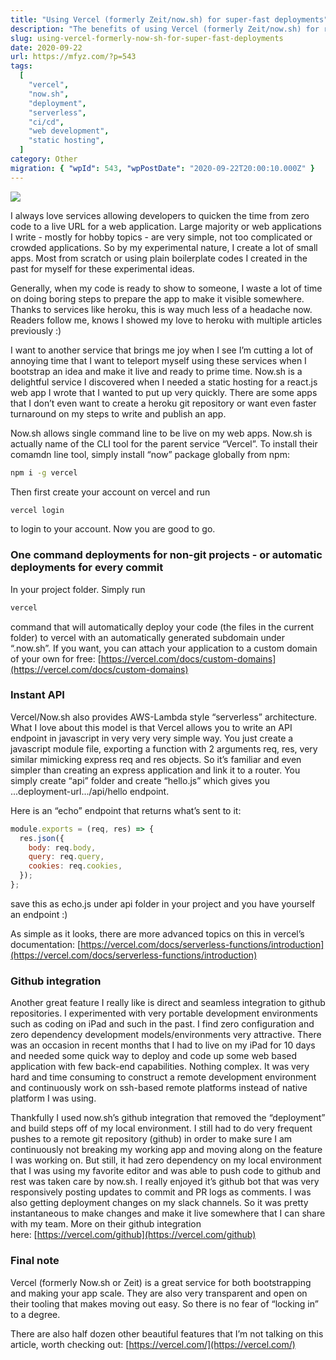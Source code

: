 ```yaml
---
title: "Using Vercel (formerly Zeit/now.sh) for super-fast deployments"
description: "The benefits of using Vercel (formerly Zeit/now.sh) for rapid web application deployments are discussed, covering its command-line interface, Git integration for automatic deployments, and serverless API features."
slug: using-vercel-formerly-now-sh-for-super-fast-deployments
date: 2020-09-22
url: https://mfyz.com/?p=543
tags:
  [
    "vercel",
    "now.sh",
    "deployment",
    "serverless",
    "ci/cd",
    "web development",
    "static hosting",
  ]
category: Other
migration: { "wpId": 543, "wpPostDate": "2020-09-22T20:00:10.000Z" }
---
```


![](/images/archive/en/2020/09/git-push.png)

I always love services allowing developers to quicken the time from zero code to a live URL for a web application. Large majority or web applications I write - mostly for hobby topics - are very simple, not too complicated or crowded applications. So by my experimental nature, I create a lot of small apps. Most from scratch or using plain boilerplate codes I created in the past for myself for these experimental ideas.

Generally, when my code is ready to show to someone, I waste a lot of time on doing boring steps to prepare the app to make it visible somewhere. Thanks to services like heroku, this is way much less of a headache now. Readers follow me, knows I showed my love to heroku with multiple articles previously :)

I want to another service that brings me joy when I see I’m cutting a lot of annoying time that I want to teleport myself using these services when I bootstrap an idea and make it live and ready to prime time. Now.sh is a delightful service I discovered when I needed a static hosting for a react.js web app I wrote that I wanted to put up very quickly. There are some apps that I don’t even want to create a heroku git repository or want even faster turnaround on my steps to write and publish an app.

Now.sh allows single command line to be live on my web apps. Now.sh is actually name of the CLI tool for the parent service “Vercel”. To install their comamdn line tool, simply install “now” package globally from npm:

```sh
npm i -g vercel
```

Then first create your account on vercel and run 

```sh
vercel login
```

to login to your account. Now you are good to go.

### One command deployments for non-git projects - or automatic deployments for every commit

In your project folder. Simply run

```sh
vercel
```

command that will automatically deploy your code (the files in the current folder) to vercel with an automatically generated subdomain under “.now.sh”. If you want, you can attach your application to a custom domain of your own for free: [https://vercel.com/docs/custom-domains](https://vercel.com/docs/custom-domains)

### Instant API

Vercel/Now.sh also provides AWS-Lambda style “serverless” architecture. What I love about this model is that Vercel allows you to write an API endpoint in javascript in very very very simple way. You just create a javascript module file, exporting a function with 2 arguments req, res, very similar mimicking express req and res objects. So it’s familiar and even simpler than creating an express application and link it to a router. You simply create “api” folder and create “hello.js” which gives you ...deployment-url.../api/hello endpoint.

Here is an “echo” endpoint that returns what’s sent to it:

```js
module.exports = (req, res) => {
  res.json({
    body: req.body,
    query: req.query,
    cookies: req.cookies,
  });
};
```

save this as echo.js under api folder in your project and you have yourself an endpoint :)

As simple as it looks, there are more advanced topics on this in vercel’s documentation: [https://vercel.com/docs/serverless-functions/introduction](https://vercel.com/docs/serverless-functions/introduction)

### Github integration

Another great feature I really like is direct and seamless integration to github repositories. I experimented with very portable development environments such as coding on iPad and such in the past. I find zero configuration and zero dependency development models/environments very attractive. There was an occasion in recent months that I had to live on my iPad for 10 days and needed some quick way to deploy and code up some web based application with few back-end capabilities. Nothing complex. It was very hard and time consuming to construct a remote development environment and continuously work on ssh-based remote platforms instead of native platform I was using.

Thankfully I used now.sh’s github integration that removed the “deployment” and build steps off of my local environment. I still had to do very frequent pushes to a remote git repository (github) in order to make sure I am continuously not breaking my working app and moving along on the feature I was working on. But still, it had zero dependency on my local environment that I was using my favorite editor and was able to push code to github and rest was taken care by now.sh. I really enjoyed it’s github bot that was very responsively posting updates to commit and PR logs as comments. I was also getting deployment changes on my slack channels. So it was pretty instantaneous to make changes and make it live somewhere that I can share with my team. More on their github integration here: [https://vercel.com/github](https://vercel.com/github)

### Final note

Vercel (formerly Now.sh or Zeit) is a great service for both bootstrapping and making your app scale. They are also very transparent and open on their tooling that makes moving out easy. So there is no fear of “locking in” to a degree.

There are also half dozen other beautiful features that I’m not talking on this article, worth checking out: [https://vercel.com/](https://vercel.com/)
